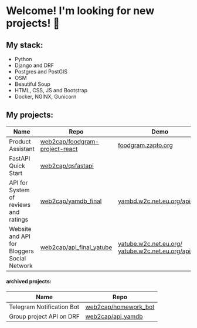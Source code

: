 # Welcome! I'm looking for new projects!  👋

## My stack:

 - Python
 - Django and DRF
 - Postgres and PostGIS
 - OSM
 - Beautiful Soup
 - HTML, CSS, JS and Bootstrap
 - Docker, NGINX, Gunicorn
 
## My projects:
| Name | Repo | Demo |
| ------ | ------ | ------ |
| Product Assistant | [web2cap/foodgram-project-react](https://github.com/web2cap/foodgram-project-react) | [foodgram.zapto.org](https://foodgram.zapto.org/) | 
| FastAPI Quick Start | [web2cap/qsfastapi](https://github.com/web2cap/qsfastapi) | | 
| API for System of reviews and ratings | [web2cap/yamdb_final](https://github.com/web2cap/yamdb_final) | [yambd.w2c.net.eu.org/api/v1/](https://yambd.w2c.net.eu.org/api/v1/) |
| Website and API for Bloggers Social Network | [web2cap/api_final_yatube](https://github.com/web2cap/api_final_yatube) | [yatube.w2c.net.eu.org/](https://yatube.w2c.net.eu.org/) [yatube.w2c.net.eu.org/api/v1/](https://yatube.w2c.net.eu.org/api/v1/) |


#### archived projects:
| Name | Repo | 
| ------ | ------ |
| Telegram Notification Bot | [web2cap/homework_bot](https://github.com/web2cap/homework_bot) | 
| Group project API on DRF | [web2cap/api_yamdb](https://github.com/web2cap/api_yamdb) |
